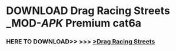 # DOWNLOAD Drag Racing Streets _MOD-_APK_ Premium  cat6a



<h3> HERE TO DOWNLOAD>> >>> <a href="https://rediregoooz.web.app?sq=Drag Racing Streets">>Drag Racing Streets </a></h3><br>


 
